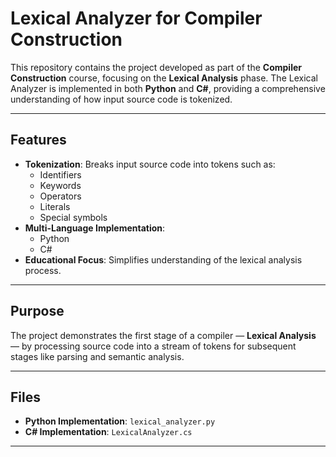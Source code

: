# Lexical Analyzer for Compiler Construction

This repository contains the project developed as part of the **Compiler Construction** course, focusing on the **Lexical Analysis** phase. The Lexical Analyzer is implemented in both **Python** and **C#**, providing a comprehensive understanding of how input source code is tokenized.

---

## Features

- **Tokenization**: Breaks input source code into tokens such as:
  - Identifiers
  - Keywords
  - Operators
  - Literals
  - Special symbols
- **Multi-Language Implementation**:
  - Python
  - C#
- **Educational Focus**: Simplifies understanding of the lexical analysis process.

---

## Purpose

The project demonstrates the first stage of a compiler — **Lexical Analysis** — by processing source code into a stream of tokens for subsequent stages like parsing and semantic analysis. 

---

## Files

- **Python Implementation**: `lexical_analyzer.py`
- **C# Implementation**: `LexicalAnalyzer.cs`

---

